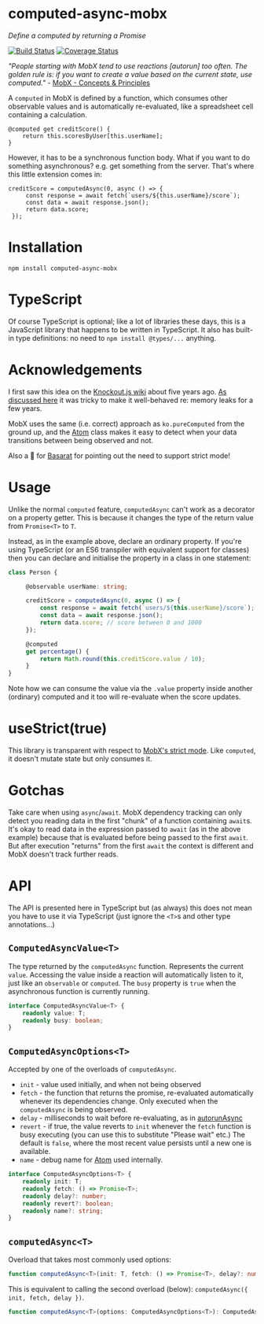 # computed-async-mobx
_Define a computed by returning a Promise_

[![Build Status](https://travis-ci.org/danielearwicker/computed-async-mobx.svg?branch=master)](https://travis-ci.org/danielearwicker/computed-async-mobx)
[![Coverage Status](https://coveralls.io/repos/danielearwicker/computed-async-mobx/badge.svg?branch=master&service=github)](https://coveralls.io/github/danielearwicker/computed-async-mobx?branch=master)

*"People starting with MobX tend to use reactions [*autorun*] too often. The golden rule is: if you want to create a value based on the current state, use computed."* - [MobX - Concepts & Principles](http://mobxjs.github.io/mobx/intro/concepts.html)

A `computed` in MobX is defined by a function, which consumes other observable values and is automatically re-evaluated, like a spreadsheet cell containing a calculation.

    @computed get creditScore() {
        return this.scoresByUser[this.userName];
    }

However, it has to be a synchronous function body. What if you want to do something asynchronous? e.g. get something from the server. That's where this little extension comes in:

    creditScore = computedAsync(0, async () => {
         const response = await fetch(`users/${this.userName}/score`);
         const data = await response.json();
         return data.score;
     });

# Installation

    npm install computed-async-mobx

# TypeScript

Of course TypeScript is optional; like a lot of libraries these days, this is a JavaScript library that happens to be written in TypeScript. It also has built-in type definitions: no need to `npm install @types/...` anything.

# Acknowledgements

I first saw this idea on the [Knockout.js wiki](https://github.com/knockout/knockout/wiki/Asynchronous-Dependent-Observables) about five years ago. [As discussed here](https://smellegantcode.wordpress.com/2015/02/21/knockout-clear-fully-automatic-cleanup-in-knockoutjs-3-3/) it was tricky to make it well-behaved re: memory leaks for a few years.

MobX uses the same (i.e. correct) approach as `ko.pureComputed` from the ground up, and the [Atom](http://mobxjs.github.io/mobx/refguide/extending.html#atoms) class makes it easy to detect when your data transitions between being observed and not.

Also a :rose: for [Basarat](https://github.com/basarat) for pointing out the need to support strict mode!

# Usage

Unlike the normal `computed` feature, `computedAsync` can't work as a decorator on a property getter. This is because it changes the type of the return value from `Promise<T>` to `T`.

Instead, as in the example above, declare an ordinary property. If you're using TypeScript (or an ES6 transpiler with equivalent support for classes) then you can declare and initialise the property in a class in one statement:

```ts
class Person {

     @observable userName: string;

     creditScore = computedAsync(0, async () => {
         const response = await fetch(`users/${this.userName}/score`);
         const data = await response.json();
         return data.score; // score between 0 and 1000
     });

     @computed
     get percentage() {
         return Math.round(this.creditScore.value / 10);
     }
}
```

Note how we can consume the value via the `.value` property inside another (ordinary) computed and it too will re-evaluate when the score updates.

# useStrict(true)

This library is transparent with respect to [MobX's strict mode](https://github.com/mobxjs/mobx/blob/gh-pages/docs/refguide/api.md#usestrict). Like `computed`, it doesn't mutate state but only consumes it.

# Gotchas

Take care when using `async`/`await`. MobX dependency tracking can only detect you reading data in the first "chunk" of a function containing `await`s. It's okay to read data in the expression passed to `await` (as in the above example) because that is evaluated before being passed to the first `await`. But after execution "returns" from the first `await` the context is different and MobX doesn't track further reads.

# API

The API is presented here in TypeScript but (as always) this does not mean you have to use it via TypeScript (just ignore the `<T>`s and other type annotations...)

## `ComputedAsyncValue<T>`

The type returned by the `computedAsync` function. Represents the current `value`. Accessing the value inside a reaction will automatically listen to it, just like an `observable` or `computed`. The `busy` property is `true` when the asynchronous function is currently running.

```ts
interface ComputedAsyncValue<T> {
    readonly value: T;
    readonly busy: boolean;
}
```

## `ComputedAsyncOptions<T>`

Accepted by one of the overloads of `computedAsync`.

* `init` - value used initially, and when not being observed
* `fetch` - the function that returns the promise, re-evaluated automatically whenever its dependencies change. Only executed when the `computedAsync` is being observed.
* `delay` - milliseconds to wait before re-evaluating, as in [autorunAsync](http://mobxjs.github.io/mobx/refguide/autorun-async.html)
* `revert` - if true, the value reverts to `init` whenever the `fetch` function is busy executing (you can use this to substitute "Please wait" etc.) The default is `false`, where the most recent value persists until a new one is available.
* `name` - debug name for [Atom](http://mobxjs.github.io/mobx/refguide/extending.html#atoms) used internally.

```ts
interface ComputedAsyncOptions<T> {
    readonly init: T;
    readonly fetch: () => Promise<T>;
    readonly delay?: number;
    readonly revert?: boolean;
    readonly name?: string;
}
```

## `computedAsync<T>`

Overload that takes most commonly used options:

```ts
function computedAsync<T>(init: T, fetch: () => Promise<T>, delay?: number): ComputedAsyncValue<T>;
```

This is equivalent to calling the second overload (below): `computedAsync({ init, fetch, delay })`.

```ts
function computedAsync<T>(options: ComputedAsyncOptions<T>): ComputedAsyncValue<T>;
```
